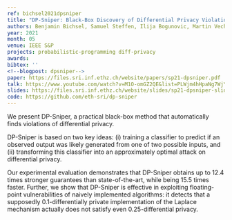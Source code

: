 ```yaml
---
ref: bichsel2021dpsniper
title: "DP-Sniper: Black-Box Discovery of Differential Privacy Violations using Classifiers"
authors: Benjamin Bichsel, Samuel Steffen, Ilija Bogunovic, Martin Vechev
year: 2021
month: 05
venue: IEEE S&P
projects: probabilistic-programming diff-privacy
awards:
bibtex: ''
<!--blogpost: dpsniper-->
paper: https://files.sri.inf.ethz.ch/website/papers/sp21-dpsniper.pdf
talk: https://www.youtube.com/watch?v=M1O-omGZ2QE&list=PLWjm4hHpaNg7WjYyCnj7nHFvHWXmHfm4u&index=1
slides: https://files.sri.inf.ethz.ch/website/slides/sp21-dpsniper-slides.pdf
code: https://github.com/eth-sri/dp-sniper
---
```


We present DP-Sniper, a practical black-box method that automatically finds violations of differential privacy.

DP-Sniper is based on two key ideas: (i) training a classifier to predict if an observed output was likely generated from one of two possible inputs, and (ii) transforming this classifier into an approximately optimal attack on differential privacy.

Our experimental evaluation demonstrates that DP-Sniper obtains up to 12.4 times stronger guarantees than state-of-the-art, while being 15.5 times faster. Further, we show that DP-Sniper is effective in exploiting floating-point vulnerabilities of naively implemented algorithms: it detects that a supposedly 0.1-differentially private implementation of the Laplace mechanism actually does not satisfy even 0.25-differential privacy.
